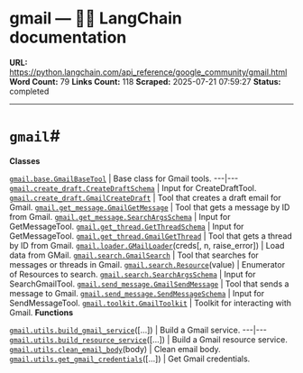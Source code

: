 # gmail — 🦜🔗 LangChain  documentation

**URL:** https://python.langchain.com/api_reference/google_community/gmail.html
**Word Count:** 79
**Links Count:** 118
**Scraped:** 2025-07-21 07:59:27
**Status:** completed

---

# `gmail`\#

**Classes**

[`gmail.base.GmailBaseTool`](https://python.langchain.com/api_reference/google_community/gmail/langchain_google_community.gmail.base.GmailBaseTool.html#langchain_google_community.gmail.base.GmailBaseTool "langchain_google_community.gmail.base.GmailBaseTool") | Base class for Gmail tools.   ---|---   [`gmail.create_draft.CreateDraftSchema`](https://python.langchain.com/api_reference/google_community/gmail/langchain_google_community.gmail.create_draft.CreateDraftSchema.html#langchain_google_community.gmail.create_draft.CreateDraftSchema "langchain_google_community.gmail.create_draft.CreateDraftSchema") | Input for CreateDraftTool.   [`gmail.create_draft.GmailCreateDraft`](https://python.langchain.com/api_reference/google_community/gmail/langchain_google_community.gmail.create_draft.GmailCreateDraft.html#langchain_google_community.gmail.create_draft.GmailCreateDraft "langchain_google_community.gmail.create_draft.GmailCreateDraft") | Tool that creates a draft email for Gmail.   [`gmail.get_message.GmailGetMessage`](https://python.langchain.com/api_reference/google_community/gmail/langchain_google_community.gmail.get_message.GmailGetMessage.html#langchain_google_community.gmail.get_message.GmailGetMessage "langchain_google_community.gmail.get_message.GmailGetMessage") | Tool that gets a message by ID from Gmail.   [`gmail.get_message.SearchArgsSchema`](https://python.langchain.com/api_reference/google_community/gmail/langchain_google_community.gmail.get_message.SearchArgsSchema.html#langchain_google_community.gmail.get_message.SearchArgsSchema "langchain_google_community.gmail.get_message.SearchArgsSchema") | Input for GetMessageTool.   [`gmail.get_thread.GetThreadSchema`](https://python.langchain.com/api_reference/google_community/gmail/langchain_google_community.gmail.get_thread.GetThreadSchema.html#langchain_google_community.gmail.get_thread.GetThreadSchema "langchain_google_community.gmail.get_thread.GetThreadSchema") | Input for GetMessageTool.   [`gmail.get_thread.GmailGetThread`](https://python.langchain.com/api_reference/google_community/gmail/langchain_google_community.gmail.get_thread.GmailGetThread.html#langchain_google_community.gmail.get_thread.GmailGetThread "langchain_google_community.gmail.get_thread.GmailGetThread") | Tool that gets a thread by ID from Gmail.   [`gmail.loader.GMailLoader`](https://python.langchain.com/api_reference/google_community/gmail/langchain_google_community.gmail.loader.GMailLoader.html#langchain_google_community.gmail.loader.GMailLoader "langchain_google_community.gmail.loader.GMailLoader")\(creds\[, n, raise\_error\]\) | Load data from GMail.   [`gmail.search.GmailSearch`](https://python.langchain.com/api_reference/google_community/gmail/langchain_google_community.gmail.search.GmailSearch.html#langchain_google_community.gmail.search.GmailSearch "langchain_google_community.gmail.search.GmailSearch") | Tool that searches for messages or threads in Gmail.   [`gmail.search.Resource`](https://python.langchain.com/api_reference/google_community/gmail/langchain_google_community.gmail.search.Resource.html#langchain_google_community.gmail.search.Resource "langchain_google_community.gmail.search.Resource")\(value\) | Enumerator of Resources to search.   [`gmail.search.SearchArgsSchema`](https://python.langchain.com/api_reference/google_community/gmail/langchain_google_community.gmail.search.SearchArgsSchema.html#langchain_google_community.gmail.search.SearchArgsSchema "langchain_google_community.gmail.search.SearchArgsSchema") | Input for SearchGmailTool.   [`gmail.send_message.GmailSendMessage`](https://python.langchain.com/api_reference/google_community/gmail/langchain_google_community.gmail.send_message.GmailSendMessage.html#langchain_google_community.gmail.send_message.GmailSendMessage "langchain_google_community.gmail.send_message.GmailSendMessage") | Tool that sends a message to Gmail.   [`gmail.send_message.SendMessageSchema`](https://python.langchain.com/api_reference/google_community/gmail/langchain_google_community.gmail.send_message.SendMessageSchema.html#langchain_google_community.gmail.send_message.SendMessageSchema "langchain_google_community.gmail.send_message.SendMessageSchema") | Input for SendMessageTool.   [`gmail.toolkit.GmailToolkit`](https://python.langchain.com/api_reference/google_community/gmail/langchain_google_community.gmail.toolkit.GmailToolkit.html#langchain_google_community.gmail.toolkit.GmailToolkit "langchain_google_community.gmail.toolkit.GmailToolkit") | Toolkit for interacting with Gmail.      **Functions**

[`gmail.utils.build_gmail_service`](https://python.langchain.com/api_reference/google_community/gmail/langchain_google_community.gmail.utils.build_gmail_service.html#langchain_google_community.gmail.utils.build_gmail_service "langchain_google_community.gmail.utils.build_gmail_service")\(\[...\]\) | Build a Gmail service.   ---|---   [`gmail.utils.build_resource_service`](https://python.langchain.com/api_reference/google_community/gmail/langchain_google_community.gmail.utils.build_resource_service.html#langchain_google_community.gmail.utils.build_resource_service "langchain_google_community.gmail.utils.build_resource_service")\(\[...\]\) | Build a Gmail resource service.   [`gmail.utils.clean_email_body`](https://python.langchain.com/api_reference/google_community/gmail/langchain_google_community.gmail.utils.clean_email_body.html#langchain_google_community.gmail.utils.clean_email_body "langchain_google_community.gmail.utils.clean_email_body")\(body\) | Clean email body.   [`gmail.utils.get_gmail_credentials`](https://python.langchain.com/api_reference/google_community/gmail/langchain_google_community.gmail.utils.get_gmail_credentials.html#langchain_google_community.gmail.utils.get_gmail_credentials "langchain_google_community.gmail.utils.get_gmail_credentials")\(\[...\]\) | Get Gmail credentials.